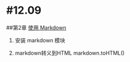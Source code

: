 #12.09
======

##第2章 [使用 Markdown](https://github.com/nswbmw/N-blog/wiki/%E7%AC%AC2%E7%AB%A0--%E4%BD%BF%E7%94%A8-Markdown)

1.  安装 markdown 模块

2. markdown转义到HTML markdown.toHTML()